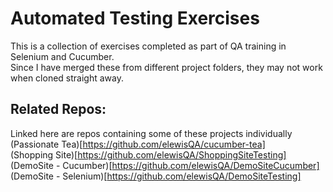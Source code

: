 # Automated Testing Exercises
This is a collection of exercises completed as part of QA training in Selenium and Cucumber.  
Since I have merged these from different project folders, they may not work when cloned straight away. 
  
## Related Repos:
Linked here are repos containing some of these projects individually   
(Passionate Tea)[https://github.com/elewisQA/cucumber-tea]  
(Shopping Site)[https://github.com/elewisQA/ShoppingSiteTesting]  
(DemoSite - Cucumber)[https://github.com/elewisQA/DemoSiteCucumber]  
(DemoSite - Selenium)[https://github.com/elewisQA/DemoSiteTesting]  